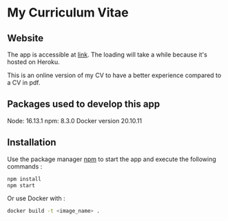 # My Curriculum Vitae

## Website

The app is accessible at [link](https://austin-cv.herokuapp.com).
The loading will take a while because it's hosted on Heroku.

This is an online version of my CV to have a better experience compared to a CV in pdf.

## Packages used to develop this app

Node: 16.13.1
npm: 8.3.0
Docker version 20.10.11

## Installation

Use the package manager [npm](https://www.npmjs.com/) to start the app and execute the following commands :

```bash
npm install
npm start
```

Or use Docker with :

```bash
docker build -t <image_name> .
```

